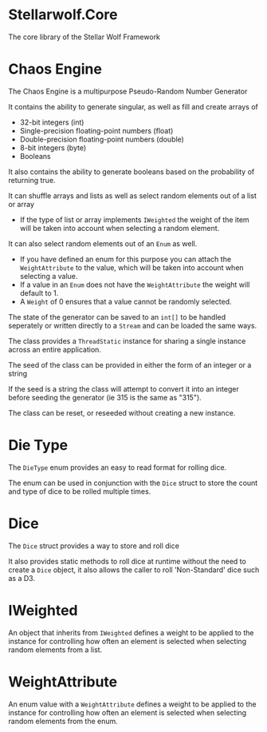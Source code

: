 # Stellarwolf.Core
The core library of the Stellar Wolf Framework

# Chaos Engine
The Chaos Engine is a multipurpose Pseudo-Random Number Generator

It contains the ability to generate singular, as well as fill and create arrays of
 - 32-bit integers (int)
 - Single-precision floating-point numbers (float)
 - Double-precision floating-point numbers (double)
 - 8-bit integers (byte)
 - Booleans

It also contains the ability to generate booleans based on the probability of returning true.

It can shuffle arrays and lists as well as select random elements out of a list or array
 - If the type of list or array implements `IWeighted` the weight of the item will be taken into account when selecting a random element.
 
It can also select random elements out of an `Enum` as well.
 - If you have defined an enum for this purpose you can attach the `WeightAttribute` to the value, which will be taken into account when selecting a value.
 - If a value in an `Enum` does not have the `WeightAttribute` the weight will default to 1.
 - A `Weight` of 0 ensures that a value cannot be randomly selected.
 
The state of the generator can be saved to an `int[]` to be handled seperately or written directly to a `Stream` and can be loaded the same ways.

The class provides a `ThreadStatic` instance for sharing a single instance across an entire application.

The seed of the class can be provided in either the form of an integer or a string

 If the seed is a string the class will attempt to convert it into an integer before seeding the generator (ie 315 is the same as "315").
 
The class can be reset, or reseeded without creating a new instance.

# Die Type
The `DieType` enum provides an easy to read format for rolling dice.
 
The enum can be used in conjunction with the `Dice` struct to store the count and type of dice to be rolled multiple times.

# Dice
The `Dice` struct provides a way to store and roll dice

It also provides static methods to roll dice at runtime without the need to create a `Dice` object, it also allows the caller to roll 'Non-Standard' dice such as a D3.

# IWeighted
An object that inherits from `IWeighted` defines a weight to be applied to the instance for controlling how often an element is selected when selecting random elements from a list.

# WeightAttribute
An enum value with a `WeightAttribute` defines a weight to be applied to the instance for controlling how often an element is selected when selecting random elements from the enum.
